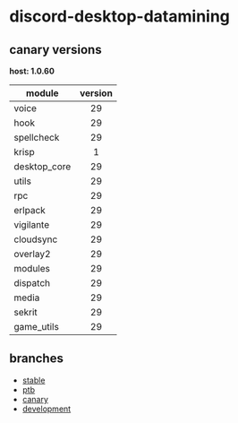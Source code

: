 # discord-desktop-datamining

## canary versions

**host: 1.0.60**

| module | version |
| ------ | :-----: |
| voice | 29 |
| hook | 29 |
| spellcheck | 29 |
| krisp | 1 |
| desktop_core | 29 |
| utils | 29 |
| rpc | 29 |
| erlpack | 29 |
| vigilante | 29 |
| cloudsync | 29 |
| overlay2 | 29 |
| modules | 29 |
| dispatch | 29 |
| media | 29 |
| sekrit | 29 |
| game_utils | 29 |

## branches

- [stable](https://github.com/OpenAsar/discord-desktop-datamining/tree/stable)
- [ptb](https://github.com/OpenAsar/discord-desktop-datamining/tree/ptb)
- [canary](https://github.com/OpenAsar/discord-desktop-datamining/tree/canary)
- [development](https://github.com/OpenAsar/discord-desktop-datamining/tree/development)